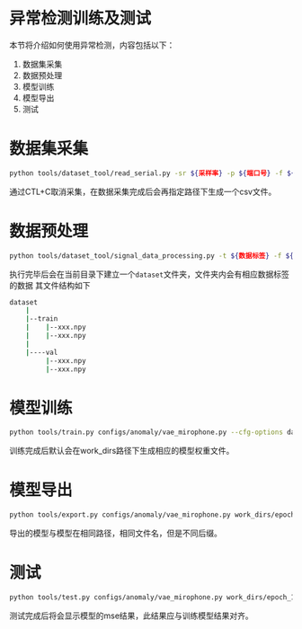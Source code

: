 # 异常检测训练及测试

本节将介绍如何使用异常检测，内容包括以下：

1. 数据集采集
2. 数据预处理
3. 模型训练
4. 模型导出
5. 测试 

# 数据集采集

```bash
python tools/dataset_tool/read_serial.py -sr ${采样率} -p ${端口号} -f ${保存csv文件路径} 
```

通过CTL+C取消采集，在数据采集完成后会再指定路径下生成一个csv文件。

# 数据预处理

```bash
python tools/dataset_tool/signal_data_processing.py -t ${数据标签} -f ${数据文件路径} -sr ${采样率} 
```
执行完毕后会在当前目录下建立一个`dataset`文件夹，文件夹内会有相应数据标签的数据
其文件结构如下
```bash
dataset
    |
    |--train
    |    |--xxx.npy
    |    |--xxx.npy
    |
    |----val
         |--xxx.npy
         |--xxx.npy
```

# 模型训练

```bash
python tools/train.py configs/anomaly/vae_mirophone.py --cfg-options data_root=${数据集路径}
```
训练完成后默认会在work_dirs路径下生成相应的模型权重文件。


# 模型导出
```bash
python tools/export.py configs/anomaly/vae_mirophone.py work_dirs/epoch_100.pth --imgsz 32 32
```
导出的模型与模型在相同路径，相同文件名，但是不同后缀。

# 测试

```bash
python tools/test.py configs/anomaly/vae_mirophone.py work_dirs/epoch_100.onnx 
```
测试完成后将会显示模型的mse结果，此结果应与训练模型结果对齐。

